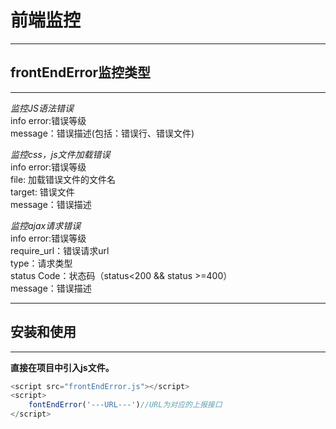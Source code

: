 # 前端监控

---
## frontEndError监控类型
---
*监控JS语法错误*    
    info error:错误等级  
    message：错误描述(包括：错误行、错误文件)  
  

*监控css，js文件加载错误*  
    info error:错误等级  
    file: 加载错误文件的文件名  
    target: 错误文件  
    message：错误描述  
  

*监控ajax请求错误*  
    info error:错误等级  
    require_url：错误请求url  
    type：请求类型  
    status Code：状态码（status<200 && status >=400）  
    message：错误描述  

---
## 安装和使用
---  
**直接在项目中引入js文件。**

```javascript
<script src="frontEndError.js"></script>
<script>
    fontEndError('---URL---')//URL为对应的上报接口
</script>
```


